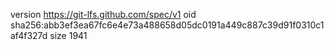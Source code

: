 version https://git-lfs.github.com/spec/v1
oid sha256:abb3ef3ea67fc6e4e73a488658d05dc0191a449c887c39d91f0310c1af4f327d
size 1941
